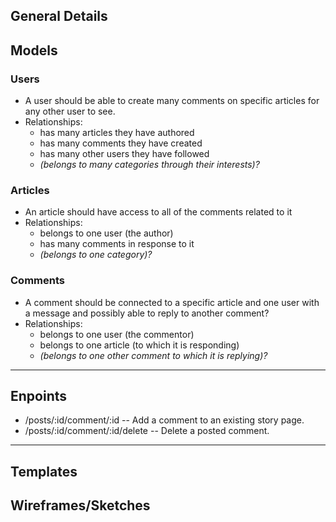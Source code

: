## General Details



## Models

### Users
  * A user should be able to create many comments on specific articles for any other user to see.
  * Relationships:
    * has many articles they have authored
    * has many comments they have created
    * has many other users they have followed
    * *(belongs to many categories through their interests)?*

### Articles
  * An article should have access to all of the comments related to it
  * Relationships:
    * belongs to one user (the author)
    * has many comments in response to it
    * *(belongs to one category)?*

### Comments
  * A comment should be connected to a specific article and one user with a message and possibly able to reply to another comment?
  * Relationships:
    * belongs to one user (the commentor)
    * belongs to one article (to which it is responding)
    * *(belongs to one other comment to which it is replying)?*


---


## Enpoints

* /posts/:id/comment/:id  -- Add a comment to an existing story page.
* /posts/:id/comment/:id/delete  -- Delete a posted comment.


---


## Templates


## Wireframes/Sketches
